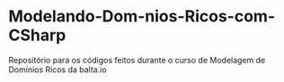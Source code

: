 # Modelando-Dom-nios-Ricos-com-CSharp
Repositório para os códigos feitos durante o curso de Modelagem de Domínios Ricos da balta.io
